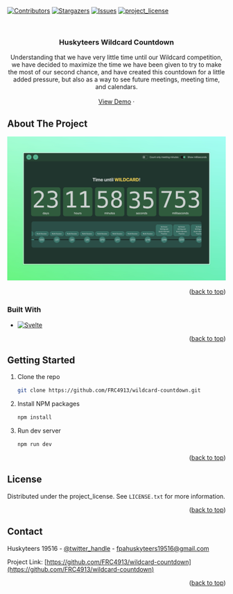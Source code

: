 <!-- Improved compatibility of back to top link: See: https://github.com/othneildrew/Best-README-Template/pull/73 -->

<a id="readme-top"></a>

[![Contributors][contributors-shield]][contributors-url]
[![Stargazers][stars-shield]][stars-url]
[![Issues][issues-shield]][issues-url]
[![project_license][license-shield]][license-url]

<br />
<div align="center">

<h3 align="center">Huskyteers Wildcard Countdown</h3>

  <p align="center">
    Understanding that we have very little time until our Wildcard competition, we have decided to maximize the time we have been given to try to make the most of our second chance, and have created this countdown for a little added pressure, but also as a way to see future meetings, meeting time, and calendars.
    <br />
    <br />
    <a href="https://github.com/FRC4913/wildcard-countdown">View Demo</a>
    &middot;
  </p>
</div>

<!-- ABOUT THE PROJECT -->

## About The Project

[![Product Name Screen Shot][product-screenshot]](https://example.com)

<p align="right">(<a href="#readme-top">back to top</a>)</p>

### Built With

-   [![Svelte][Svelte.dev]][Svelte-url]

<p align="right">(<a href="#readme-top">back to top</a>)</p>

<!-- GETTING STARTED -->

## Getting Started

1. Clone the repo
    ```sh
    git clone https://github.com/FRC4913/wildcard-countdown.git
    ```
2. Install NPM packages
    ```sh
    npm install
    ```
3. Run dev server
    ```sh
    npm run dev
    ```

<p align="right">(<a href="#readme-top">back to top</a>)</p>

## License

Distributed under the project_license. See `LICENSE.txt` for more information.

<p align="right">(<a href="#readme-top">back to top</a>)</p>

<!-- CONTACT -->

## Contact

Huskyteers 19516 - [@twitter_handle](https://www.instagram.com/ftc19516/) - fpahuskyteers19516@gmail.com

Project Link: [https://github.com/FRC4913/wildcard-countdown](https://github.com/FRC4913/wildcard-countdown)

<p align="right">(<a href="#readme-top">back to top</a>)</p>

<!-- MARKDOWN LINKS & IMAGES -->
<!-- https://www.markdownguide.org/basic-syntax/#reference-style-links -->

[contributors-shield]: https://img.shields.io/github/contributors/FRC4913/wildcard-countdown.svg?style=for-the-badge
[contributors-url]: https://github.com/FRC4913/wildcard-countdown/graphs/contributors
[stars-shield]: https://img.shields.io/github/stars/FRC4913/wildcard-countdown.svg?style=for-the-badge
[stars-url]: https://github.com/FRC4913/wildcard-countdown/stargazers
[issues-shield]: https://img.shields.io/github/issues/FRC4913/wildcard-countdown.svg?style=for-the-badge
[issues-url]: https://github.com/FRC4913/wildcard-countdown/issues
[license-shield]: https://img.shields.io/github/license/FRC4913/wildcard-countdown.svg?style=for-the-badge
[license-url]: https://github.com/FRC4913/wildcard-countdown/blob/master/LICENSE
[product-screenshot]: images/screenshot.jpeg
[Svelte.dev]: https://img.shields.io/badge/Svelte-4A4A55?style=for-the-badge&logo=svelte&logoColor=FF3E00
[Svelte-url]: https://svelte.dev/
